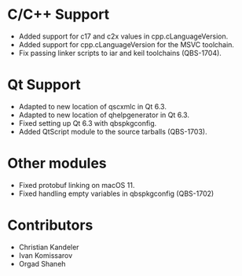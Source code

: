 # C/C++ Support
* Added support for c17 and c2x values in cpp.cLanguageVersion.
* Added support for cpp.cLanguageVersion for the MSVC toolchain.
* Fix passing linker scripts to iar and keil toolchains (QBS-1704).

# Qt Support
* Adapted to new location of qscxmlc in Qt 6.3.
* Adapted to new location of qhelpgenerator in Qt 6.3.
* Fixed setting up Qt 6.3 with qbspkgconfig.
* Added QtScript module to the source tarballs (QBS-1703).

# Other modules
* Fixed protobuf linking on macOS 11.
* Fixed handling empty variables in qbspkgconfig (QBS-1702)

# Contributors
* Christian Kandeler
* Ivan Komissarov
* Orgad Shaneh
